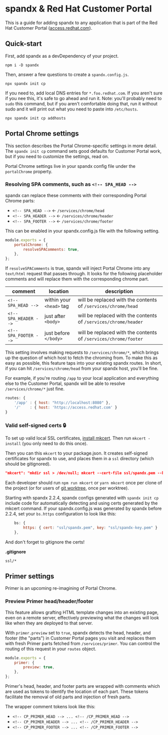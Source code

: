 # spandx & Red Hat Customer Portal

This is a guide for adding spandx to any application that is part of the Red Hat Customer Portal ([access.redhat.com](https://access.redhat.com)).

## Quick-start

First, add spandx as a devDependency of your project.

```
npm i -D spandx
```

Then, answer a few questions to create a `spandx.config.js`.

```
npx spandx init cp
```

If you need to, add local DNS entries for `*.foo.redhat.com`. If you aren't sure if you nee this, it's safe to go ahead and run it. Note: you'll probably need to `sudo` this command, but if you aren't comfortable doing that, run it without sudo and it will print out what you need to paste into `/etc/hosts`.

```
npx spandx init cp addhosts
```

## Portal Chrome settings

This section describes the Portal Chrome-specific settings in more detail. The `spandx init cp` command sets good defaults for Customer Portal work, but if you need to customize the settings, read on.

Portal Chrome settings live in your spandx config file under the `portalChrome` property.

### Resolving SPA comments, such as `<!-- SPA_HEAD -->`

spandx can replace these comments with their corresponding Portal Chrome parts:

-   `<!-- SPA_HEAD -->` &larr; `/services/chrome/head`
-   `<!-- SPA_HEADER -->` &larr; `/services/chrome/header`
-   `<!-- SPA_FOOTER -->` &larr; `/services/chrome/footer`

This can be enabled in your spandx.config.js file with the following setting.

```js
module.exports = {
    portalChrome: {
        resolveSPAComments: true,
    },
};
```

If `resolveSPAComments` is true, spandx will inject Portal Chrome into any `text/html` request that passes through. It looks for the following placeholder comments and will replace them with the corresponding chrome part.

| comment               | location                 | description                                                     |
| --------------------- | ------------------------ | --------------------------------------------------------------- |
| `<!-- SPA_HEAD -->`   | within your `<head>` tag | will be replaced with the contents of `/services/chrome/head`   |
| `<!-- SPA_HEADER -->` | just after `<body>`      | will be replaced with the contents of `/services/chrome/header` |
| `<!-- SPA_FOOTER -->` | just before `</body>`    | will be replaced with the contents of `/services/chrome/footer` |

This setting involves making requests to `/services/chrome/*`, which brings up the question of which host to fetch the chroming from. To make this as easy as possible, this feature taps into your existing spandx routes. In short, if you can hit `/services/chrome/head` from your spandx host, you'll be fine.

For example, if you're routing `/app` to your local application and everything else to the Customer Portal, spandx will be able to resolve `/services/chrome/*` just fine.

```js
routes: {
    '/app' : { host: "http://localhost:8080" },
    '/'    : { host: 'https://access.redhat.com' }
}
```

### Valid self-signed certs 🔒

To set up valid local SSL certificates, [install mkcert](https://github.com/FiloSottile/mkcert#installation).  Then run `mkcert -install` (you only need to do this once).

Then you can this `mkcert` to your package.json.  It creates self-signed certificates for spandx to use, and places them in a `ssl` directory (which should be gitignored).

```json
"mkcert": "mkdir ssl > /dev/null; mkcert --cert-file ssl/spandx.pem --key-file ssl/spandx-key.pem dev.foo.redhat.com qa.foo.redhat.com stage.foo.redhat.com prod.foo.redhat.com",
```

Each developer should run `npm run mkcert` or `yarn mkcert` once per clone of the project (or for users of [git worktree](https://git-scm.com/docs/git-worktree), once per worktree).

Starting with spandx 2.2.4, spandx configs generated with `spandx init cp` include code for automatically detecting and using certs generated by the mkcert command.  If your spandx.config.js was generated by spandx before 2.2.4, set your `bs.https` configuration to look like this:

```js
    bs: {
        https: { cert: "ssl/spandx.pem", key: "ssl/spandx-key.pem" }
    },
```

And don't forget to gitignore the certs!

**.gitignore**
```
ssl/*
```


## Primer settings

Primer is an upcoming re-imagining of Portal Chrome.

### Preview Primer head/header/footer

This feature allows grafting HTML template changes into an existing page, even on a remote server, effectively previewing what the changes will look like when they are deployed to that server.

With `primer.preview` set to `true`, spandx detects the head, header, and footer (the "parts") in Customer Portal pages you visit and replaces them with fresh Primer parts fetched from `/services/primer`.  You can control the routing of this request in your `routes` object.
```js
module.exports = {
    primer: {
        preview: true,
    },
};
```

Primer's head, header, and footer parts are wrapped with comments which are used as tokens to identify the location of each part. These tokens facilitate the removal of old parts and injection of fresh parts.

The wrapper comment tokens look like this:

-   `<!-- CP_PRIMER_HEAD --> ... <!-- /CP_PRIMER_HEAD -->`
-   `<!-- CP_PRIMER_HEADER --> ... <!-- /CP_PRIMER_HEADER -->`
-   `<!-- CP_PRIMER_FOOTER --> ... <!-- /CP_PRIMER_FOOTER -->`
